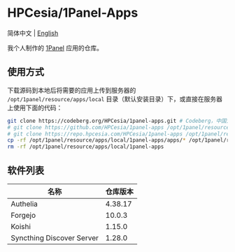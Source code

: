 # HPCesia/1Panel-Apps

简体中文 | [English](./README.en.md)

我个人制作的 [1Panel](https://github.com/1Panel-dev/1Panel) 应用的仓库。

## 使用方式

下载源码到本地后将需要的应用上传到服务器的 `/opt/1panel/resource/apps/local` 目录（默认安装目录）下，或直接在服务器上使用下面的代码：

```sh
git clone https://codeberg.org/HPCesia/1panel-apps.git # Codeberg，中国大陆地区可用，稳定
# git clone https://github.com/HPCesia/1panel-apps /opt/1panel/resource/apps/local/1panel-apps.git # GitHub 镜像，中国大陆地区不可用，稳定
# git clone https://repo.hpcesia.com/HPCesia/1panel-apps /opt/1panel/resource/apps/local/1panel-apps.git # 自建 Forgejo，中国大陆地区可用，不稳定
cp -rf /opt/1panel/resource/apps/local/1panel-apps/apps/* /opt/1panel/resource/apps/local/
rm -rf /opt/1panel/resource/apps/local/1panel-apps
```

## 软件列表

| 名称                      | 仓库版本 |
| ------------------------- | -------- |
| Authelia                  | 4.38.17  |
| Forgejo                   | 10.0.3   |
| Koishi                    | 1.15.0   |
| Syncthing Discover Server | 1.28.0   |
